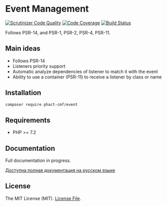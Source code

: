 # Event Management

[![Scrutinizer Code Quality](https://scrutinizer-ci.com/g/phact-cmf/Event/badges/quality-score.png?b=master)](https://scrutinizer-ci.com/g/phact-cmf/Event/?branch=master)
[![Code Coverage](https://scrutinizer-ci.com/g/phact-cmf/Event/badges/coverage.png?b=master)](https://scrutinizer-ci.com/g/phact-cmf/Event/?branch=master)
[![Build Status](https://travis-ci.org/phact-cmf/Event.svg?branch=master)](https://travis-ci.org/phact-cmf/Event)

Follows PSR-14, and PSR-1, PSR-2, PSR-4, PSR-11.

## Main ideas

- Follows PSR-14
- Listeners priority support
- Automatic analyze dependencies of listener to match it with the event
- Ability to use a container (PSR-11) to receive a listener by class or name

## Installation

```bash
composer require phact-cmf/event
```

## Requirements

- PHP >= 7.2

## Documentation

Full documentation in progress.

[Доступна полная документация на русском языке](docs/ru.md)

## License

The MIT License (MIT). [License File](LICENSE.md).

